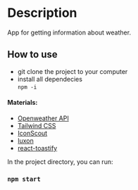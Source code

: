 # Description

App for getting information about weather.

## How to use
* git clone the project to your computer
* install all dependecies  
`npm -i`
#### Materials: 
* [Openweather API](https://openweathermap.org/)
* [Tailwind CSS](https://tailwindcss.com/docs/guides/create-react-app)
* [IconScout](https://iconscout.com/unicons)
* [luxon](https://www.npmjs.com/package/luxon)
* [react-toastify](https://www.npmjs.com/package/react-t...)

In the project directory, you can run:

### `npm start`
